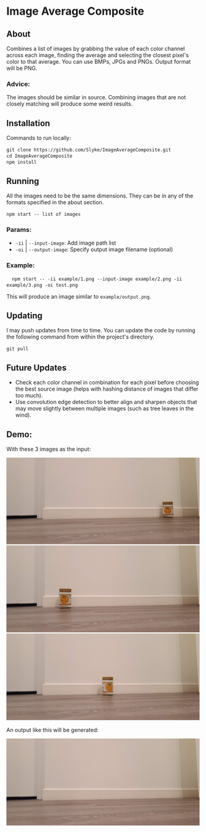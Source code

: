 # Image Average Composite

## About
Combines a list of images by grabbing the value of each color channel across each image, finding the average and selecting the closest pixel's color to that average. You can use BMPs, JPGs and PNGs. Output format will be PNG.

### Advice:
The images should be similar in source. Combining images that are not closely matching will produce some weird results.

## Installation
Commands to run locally:
```
git clone https://github.com/Slyke/ImageAverageComposite.git
cd ImageAverageComposite
npm install
```

## Running
All the images need to be the same dimensions. They can be in any of the formats specified in the about section.
```
npm start -- list of images
```

### Params:
* `-ii` | `--input-image`: Add image path list
* `-oi` | `--output-image`: Specify output image filename (optional)

### Example:
```
  npm start -- -ii example/1.png --input-image example/2.png -ii example/3.png -oi test.png
```
This will produce an image similar to `example/output.png`.

## Updating
I may push updates from time to time. You can update the code by running the following command from within the project's directory.
```
git pull
```

## Future Updates
* Check each color channel in combination for each pixel before choosing the best source image (helps with hashing distance of images that differ too much).
* Use convolution edge detection to better align and sharpen objects that may move slightly between multiple images (such as tree leaves in the wind).

## Demo:
With these 3 images as the input:

![First Image](/example/1.png)
![Second Image](/example/2.png)
![Third Image](/example/3.png)

An output like this will be generated:

![Output Image](/example/output.png)
